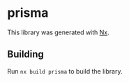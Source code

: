 # prisma

This library was generated with [Nx](https://nx.dev).

## Building

Run `nx build prisma` to build the library.





